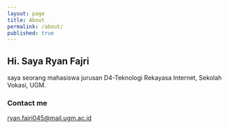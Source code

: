 ```yaml
---
layout: page
title: About
permalink: /about/
published: true
---
```


## Hi. Saya Ryan Fajri
saya seorang mahasiswa jurusan D4-Teknologi Rekayasa Internet, Sekolah Vokasi, UGM.

### Contact me

[ryan.fajri045@mail.ugm.ac.id](mailto:ryan.fajri045@mail.ugm.ac.id)
